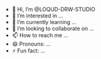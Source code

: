 - 👋 Hi, I’m @LOQUD-DRW-STUDIO
- 👀 I’m interested in ...
- 🌱 I’m currently learning ...
- 💞️ I’m looking to collaborate on ...
- 📫 How to reach me ...
- 😄 Pronouns: ...
- ⚡ Fun fact: ...

<!---
LOQUD-DRW-STUDIO/LOQUD-DRW-STUDIO is a ✨ special ✨ repository because its `README.md` (this file) appears on your GitHub profile.
You can click the Preview link to take a look at your changes.
--->
